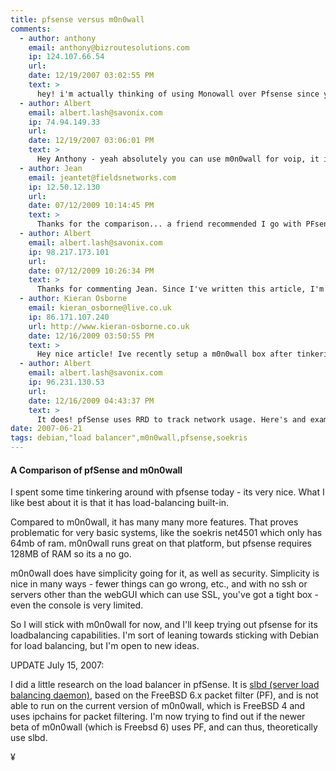 ```yaml
---
title: pfsense versus m0n0wall
comments:
  - author: anthony
    email: anthony@bizroutesolutions.com
    ip: 124.107.66.54
    url:
    date: 12/19/2007 03:02:55 PM
    text: >
      hey! i'm actually thinking of using Monowall over Pfsense since your right..simplicity really is a big factor.. but one question can I use monowall as a firewall for Voip? are there any changes or certain factors I need to consider..and How easy it is for a newbie like me? well anyways thanx for what you posted it really helped me a lot.
  - author: Albert
    email: albert.lash@savonix.com
    ip: 74.94.149.33
    url:
    date: 12/19/2007 03:06:01 PM
    text: >
      Hey Anthony - yeah absolutely you can use m0n0wall for voip, it includes a traffic shaper. voip can be tricky behind nat though, what is your voip client? Have you checked out askoziapbx?
  - author: Jean
    email: jeantet@fieldsnetworks.com
    ip: 12.50.12.130
    url:
    date: 07/12/2009 10:14:45 PM
    text: >
      Thanks for the comparison... a friend recommended I go with PFsense simply because it's "better" but now I know why... reading this was much easier than setting them both up and comparing myself :)
  - author: Albert
    email: albert.lash@savonix.com
    ip: 98.217.173.101
    url:
    date: 07/12/2009 10:26:34 PM
    text: >
      Thanks for commenting Jean. Since I've written this article, I'm even more of a pfSense fan. It has rrd graphs of traffic that I use all the time, as well as really good wireless card support.
  - author: Kieran Osborne
    email: kieran_osborne@live.co.uk
    ip: 86.171.107.240
    url: http://www.kieran-osborne.co.uk
    date: 12/16/2009 03:50:55 PM
    text: >
      Hey nice article! Ive recently setup a m0n0wall box after tinkering with IPCop and deciding it was to much for what i needed - Everything is running smoothly except when you reboot due to power down or what ever reason it looses trafic stats like how much data has been transfered and what not between lan / wan which is a bit anoyying concidering thats one of the main reasons i setup a dedicated box! - My question is does PFSense have a built in traffic logger, for example can you see useage stats for previous months / weeks or even days or is it like m0n0wall on the fly? I picked m0n0wall for its simple design but then i stumbled across PFSense.. Descisions descisions!
  - author: Albert
    email: albert.lash@savonix.com
    ip: 96.231.130.53
    url:
    date: 12/16/2009 04:43:37 PM
    text: >
      It does! pfSense uses RRD to track network usage. Here's and example:<br/><br/><a href="http://www.docunext.com/wiki/PfSense#rrd_Graphs">http://www.docunext.com/wiki/PfSense#rrd_Graphs</a>
date: 2007-06-21
tags: debian,"load balancer",m0n0wall,pfsense,soekris
---
```

#### A Comparison of pfSense and m0n0wall

I spent some time tinkering around with pfsense today - its very nice. What I like best about it is that it has load-balancing built-in.

Compared to m0n0wall, it has many many more features. That proves problematic for very basic systems, like the soekris net4501 which only has 64mb of ram. m0n0wall runs great on that platform, but pfsense requires 128MB of RAM so its a no go.

m0n0wall does have simplicity going for it, as well as security. Simplicity is nice in many ways - fewer things can go wrong, etc., and with no ssh or servers other than the webGUI which can use SSL, you've got a tight box - even the console is very limited.

So I will stick with m0n0wall for now, and I'll keep trying out pfsense for its loadbalancing capabilities. I'm sort of leaning towards sticking with Debian for load balancing, but I'm open to new ideas.

UPDATE July 15, 2007:

I did a little research on the load balancer in pfSense. It is <a href="http://slbd.sourceforge.net/">slbd (server load balancing daemon)</a>, based on the FreeBSD 6.x packet filter (PF), and is not able to run on the current version of m0n0wall, which is FreeBSD 4 and uses ipchains for packet filtering. I'm now trying to find out if the newer beta of m0n0wall (which is Freebsd 6) uses PF, and can thus, theoretically use slbd.

¥

